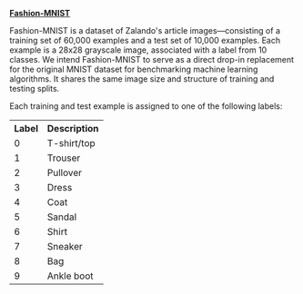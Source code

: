 <u><b>Fashion-MNIST</u></b>

Fashion-MNIST is a dataset of Zalando's article images—consisting of a training set of 60,000 examples and a test set of 10,000 examples.
Each example is a 28x28 grayscale image, associated with a label from 10 classes. We intend Fashion-MNIST to serve as a direct drop-in 
replacement for the original MNIST dataset for benchmarking machine learning algorithms. It shares the same image size and structure of
training and testing splits.

Each training and test example is assigned to one of the following labels:
<table>
<tr>
<th>Label</th>	<th>Description</th></tr>
<tr><td>0</td>	<td>T-shirt/top</td></tr>
<tr><td>1</td>	<td>	Trouser</td></tr>
<tr><td>2</td>	<td>	Pullover</td></tr>
<tr><td>3</td>	<td>	Dress</td></tr>
<tr><td>4</td>	<td>	Coat</td></tr>
<tr><td>5</td>	<td>	Sandal</td></tr>
<tr><td>6</td>	<td>	Shirt</td></tr>
<tr><td>7</td>	<td>	Sneaker</td></tr>
<tr><td>8</td>	<td>	Bag</td></tr>
<tr><td>9</td>	<td>	Ankle boot</td></tr>
